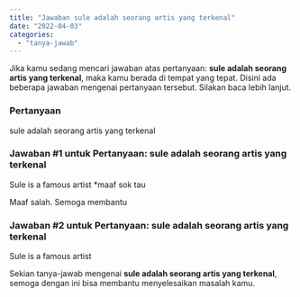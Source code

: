 ```yaml
---
title: "Jawaban sule adalah seorang artis yang terkenal"
date: "2022-04-03"
categories: 
  - "tanya-jawab"
---
```


Jika kamu sedang mencari jawaban atas pertanyaan: **sule adalah seorang artis yang terkenal**, maka kamu berada di tempat yang tepat. Disini ada beberapa jawaban mengenai pertanyaan tersebut. Silakan baca lebih lanjut.

### Pertanyaan

sule adalah seorang artis yang terkenal  

### Jawaban #1 untuk Pertanyaan: sule adalah seorang artis yang terkenal  

Sule is a famous artist \*maaf sok tau  
  
Maaf salah. Semoga membantu

### Jawaban #2 untuk Pertanyaan: sule adalah seorang artis yang terkenal  

Sule is a famous artist

Sekian tanya-jawab mengenai **sule adalah seorang artis yang terkenal**, semoga dengan ini bisa membantu menyelesaikan masalah kamu.
